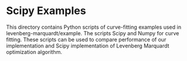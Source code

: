# Scipy Examples
This directory contains Python scripts of curve-fitting examples used in
levenberg-marquardt/example. The scripts Scipy and Numpy for curve fitting.
These scripts can be used to compare performance of our implementation and
Scipy implementation of Levenberg Marquardt optimization algorithm.
